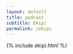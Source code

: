 ```yaml
---
layout: default
title: podcast
subtitle: Ekipi
permalink: /ekipi
---
```



 {% include ekipi.html %}          

